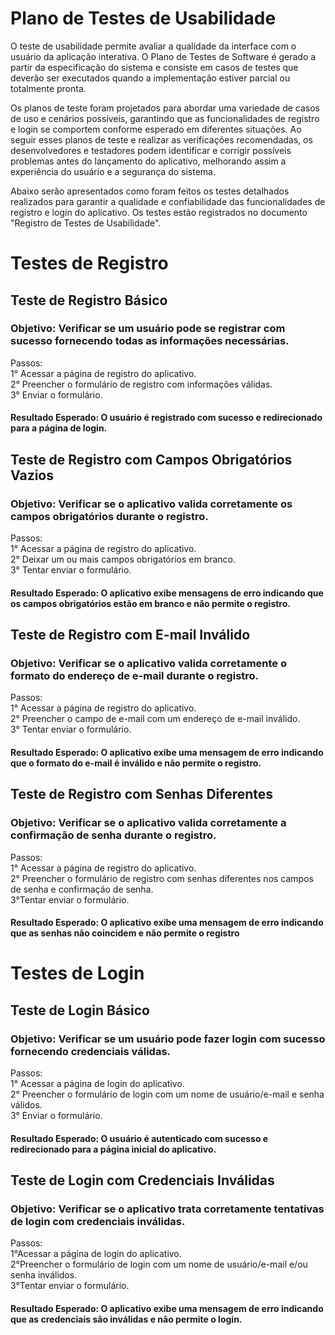 # Plano de Testes de Usabilidade

O teste de usabilidade permite avaliar a qualidade da interface com o usuário da aplicação interativa. O Plano de Testes de Software é gerado a partir da especificação do sistema e consiste em casos de testes que deverão ser executados quando a implementação estiver parcial ou totalmente pronta.

Os planos de teste foram projetados para abordar uma variedade de casos de uso e cenários possíveis, garantindo que as funcionalidades de registro e login se comportem conforme esperado em diferentes situações. Ao seguir esses planos de teste e realizar as verificações recomendadas, os desenvolvedores e testadores podem identificar e corrigir possíveis problemas antes do lançamento do aplicativo, melhorando assim a experiência do usuário e a segurança do sistema.

Abaixo serão apresentados como foram feitos os testes detalhados realizados para garantir a qualidade e confiabilidade das funcionalidades de registro e login do aplicativo. Os testes estão registrados no documento "Registro de Testes de Usabilidade".

# Testes de Registro
## Teste de Registro Básico
### Objetivo: Verificar se um usuário pode se registrar com sucesso fornecendo todas as informações necessárias.
Passos:<br>
1° Acessar a página de registro do aplicativo.<br>
2° Preencher o formulário de registro com informações válidas.<br>
3° Enviar o formulário.<br>

#### Resultado Esperado: O usuário é registrado com sucesso e redirecionado para a página de login.

## Teste de Registro com Campos Obrigatórios Vazios
### Objetivo: Verificar se o aplicativo valida corretamente os campos obrigatórios durante o registro.
Passos:<br>
1° Acessar a página de registro do aplicativo.<br>
2° Deixar um ou mais campos obrigatórios em branco.<br>
3° Tentar enviar o formulário.<br>

#### Resultado Esperado: O aplicativo exibe mensagens de erro indicando que os campos obrigatórios estão em branco e não permite o registro.

## Teste de Registro com E-mail Inválido
### Objetivo: Verificar se o aplicativo valida corretamente o formato do endereço de e-mail durante o registro.
Passos:<br>
1° Acessar a página de registro do aplicativo.<br>
2° Preencher o campo de e-mail com um endereço de e-mail inválido.<br>
3° Tentar enviar o formulário.<br>

#### Resultado Esperado: O aplicativo exibe uma mensagem de erro indicando que o formato do e-mail é inválido e não permite o registro.

## Teste de Registro com Senhas Diferentes
### Objetivo: Verificar se o aplicativo valida corretamente a confirmação de senha durante o registro.
Passos:<br>
1° Acessar a página de registro do aplicativo.<br>
2° Preencher o formulário de registro com senhas diferentes nos campos de senha e confirmação de senha.<br>
3°Tentar enviar o formulário.<br>

#### Resultado Esperado: O aplicativo exibe uma mensagem de erro indicando que as senhas não coincidem e não permite o registro


# Testes de Login
## Teste de Login Básico
### Objetivo: Verificar se um usuário pode fazer login com sucesso fornecendo credenciais válidas.
Passos:<br>
1° Acessar a página de login do aplicativo.<br>
2° Preencher o formulário de login com um nome de usuário/e-mail e senha válidos.<br>
3° Enviar o formulário.<br>

#### Resultado Esperado: O usuário é autenticado com sucesso e redirecionado para a página inicial do aplicativo.

## Teste de Login com Credenciais Inválidas
### Objetivo: Verificar se o aplicativo trata corretamente tentativas de login com credenciais inválidas.
Passos:<br>
1°Acessar a página de login do aplicativo.<br>
2°Preencher o formulário de login com um nome de usuário/e-mail e/ou senha inválidos.<br>
3°Tentar enviar o formulário.<br>

#### Resultado Esperado: O aplicativo exibe uma mensagem de erro indicando que as credenciais são inválidas e não permite o login.

